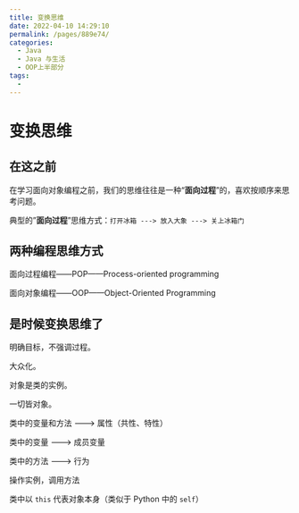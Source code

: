 ```yaml
---
title: 变换思维
date: 2022-04-10 14:29:10
permalink: /pages/889e74/
categories:
  - Java
  - Java 与生活
  - OOP上半部分
tags:
  - 
---
```

# 变换思维

## 在这之前

在学习面向对象编程之前，我们的思维往往是一种“**面向过程**”的，喜欢按顺序来思考问题。

典型的”**面向过程**”思维方式：`打开冰箱 ---> 放入大象 ---> 关上冰箱门`

## 两种编程思维方式

面向过程编程——POP——Process-oriented programming

面向对象编程——OOP——Object-Oriented Programming

## 是时候变换思维了

明确目标，不强调过程。

大众化。



对象是类的实例。

一切皆对象。



类中的变量和方法 ---> 属性（共性、特性）

类中的变量 ---> 成员变量

类中的方法 ---> 行为



操作实例，调用方法

类中以 `this` 代表对象本身（类似于 Python 中的 `self`）



